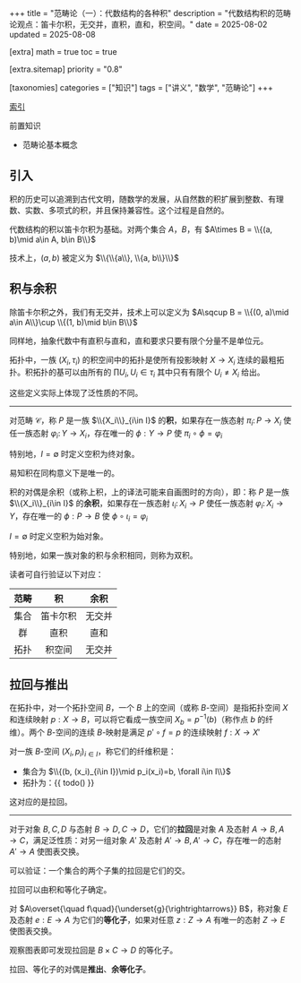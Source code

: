 +++
title = "范畴论（一）：代数结构的各种积"
description = "代数结构积的范畴论观点：笛卡尔积，无交并，直积，直和，积空间。"
date = 2025-08-02
updated = 2025-08-08

[extra]
math = true
toc = true

[extra.sitemap]
priority = "0.8"

[taxonomies]
categories = ["知识"]
tags = ["讲义", "数学", "范畴论"]
+++

[索引](/posts/index-category-theory/)

前置知识
- 范畴论基本概念

## 引入
积的历史可以追溯到古代文明，随数学的发展，从自然数的积扩展到整数、有理数、实数、多项式的积，并且保持兼容性。这个过程是自然的。

代数结构的积以笛卡尔积为基础。对两个集合 $A$，$B$，有 $A\times B = \\{(a, b)\mid a\in A, b\in B\\}$

技术上，$(a, b)$ 被定义为 $\\{\\{a\\}, \\{a, b\\}\\}$

## 积与余积
除笛卡尔积之外，我们有无交并，技术上可以定义为 $A\sqcup B = \\{(0, a)\mid a\in A\\}\cup \\{(1, b)\mid b\in B\\}$

同样地，抽象代数中有直积与直和，直和要求只要有限个分量不是单位元。

拓扑中，一族 $(X_i, \tau_i)$ 的积空间中的拓扑是使所有投影映射 $X\to X_i$ 连续的最粗拓扑。积拓扑的基可以由所有的 $\prod U_i, U_i\in\tau_i$ 其中只有有限个 $U_i\neq X_i$ 给出。

这些定义实际上体现了泛性质的不同。

---

对范畴 $\mathcal{C}$，称 $P$ 是一族 $\\{X_i\\}_{i\in I}$ 的**积**，如果存在一族态射 $\pi_i\colon P\to X_i$ 使任一族态射 $\varphi_i\colon Y\to X_i$，存在唯一的 $\phi: Y\to P$ 使 $\pi_i\circ\phi=\varphi_i$

特别地，$I=\emptyset$ 时定义空积为终对象。

易知积在同构意义下是唯一的。

积的对偶是余积（或称上积，上的译法可能来自画图时的方向），即：称 $P$ 是一族 $\\{X_i\\}_{i\in I}$ 的**余积**，如果存在一族态射 $\iota_i\colon X_i\to P$ 使任一族态射 $\varphi_i\colon X_i\to Y$，存在唯一的 $\phi: P\to B$ 使 $\phi\circ\iota_i=\varphi_i$

$I=\emptyset$ 时定义空积为始对象。

特别地，如果一族对象的积与余积相同，则称为双积。

读者可自行验证以下对应：

| 范畴 | 积 | 余积 |
| :-: | :-: | :-: |
| 集合 | 笛卡尔积 | 无交并 |
| 群 | 直积 | 直和 |
| 拓扑 | 积空间 | 无交并 |

## 拉回与推出
在拓扑中，对一个拓扑空间 $B$，一个 $B$ 上的空间（或称 $B$-空间）是指拓扑空间 $X$ 和连续映射 $p:X\to B$，可以将它看成一族空间 $X_b=p^{-1}(b)$（称作点 $b$ 的纤维）。两个 $B$-空间的连续 $B$-映射是满足 $p'\circ f = p$ 的连续映射 $f: X\to X'$

对一族 $B$-空间 $(X_i, p_i)_{i\in I}$，称它们的纤维积是：
- 集合为 $\\{(b, (x_i)_{i\in I})\mid p_i(x_i)=b, \forall i\in I\\}$
- 拓扑为：{{ todo() }}

这对应的是拉回。

---

对于对象 $B, C, D$ 与态射 $B\to D, C\to D$，它们的**拉回**是对象 $A$ 及态射 $A\to B, A\to C$，满足泛性质：对另一组对象 $A'$ 及态射 $A'\to B, A'\to C$，存在唯一的态射 $A'\to A$ 使图表交换。

可以验证：一个集合的两个子集的拉回是它们的交。

拉回可以由积和等化子确定。

对 $A\overset{\quad f\quad}{\underset{g}{\rightrightarrows}} B$，称对象 $E$ 及态射 $e:E\to A$ 为它们的**等化子**，如果对任意 $z:Z\to A$ 有唯一的态射 $Z\to E$ 使图表交换。

观察图表即可发现拉回是 $B\times C\to D$ 的等化子。

拉回、等化子的对偶是**推出**、**余等化子**。
